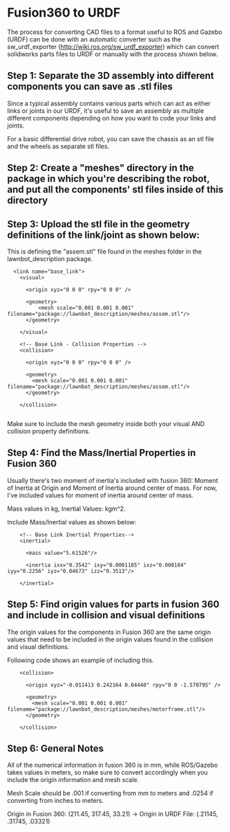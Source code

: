 # Fusion360 to URDF
The process for converting CAD files to a format useful to ROS and Gazebo (URDF) can be done with an automatic converter such as the sw_urdf_exporter (http://wiki.ros.org/sw_urdf_exporter) which can convert solidworks parts files to URDF or manually with the process shown below.

## Step 1: Separate the 3D assembly into different components you can save as .stl files
Since a typical assembly contains various parts which can act as either links or joints in our URDF, it's useful to save an assembly as multiple different components depending on how you want to code your links and joints.

For a basic differential drive robot, you can save the chassis as an stl file and the wheels as separate stl files.

## Step 2: Create a "meshes" directory in the package in which you're describing the robot, and put all the components' stl files inside of this directory
## Step 3: Upload the stl file in the geometry definitions of the link/joint as shown below:
This is defining the "assem.stl" file found in the meshes folder in the lawnbot_description package.
```
  <link name="base_link">
    <visual>

      <origin xyz="0 0 0" rpy="0 0 0" />

      <geometry>
          <mesh scale="0.001 0.001 0.001" filename="package://lawnbot_description/meshes/assem.stl"/>
      </geometry>
    
    </visual>

    <!-- Base Link - Collision Properties -->
    <collision>

      <origin xyz="0 0 0" rpy="0 0 0" />

      <geometry>
        <mesh scale="0.001 0.001 0.001" filename="package://lawnbot_description/meshes/assem.stl"/> 
      </geometry>

    </collision>


 ```
 
 Make sure to include the mesh geometry inside both your visual AND collision property definitions. 
 
 ## Step 4: Find the Mass/Inertial Properties in Fusion 360 
 
Usually there's two moment of inertia's included with fusion 360: Moment of Inertia at Origin and Moment of Inertia around center of mass. For now, I've included values for moment of inertia around center of mass.

Mass values in kg, Inertial Values: kgm^2.

Include Mass/Inertial values as shown below:
```
    <!-- Base Link Inertial Properties-->
    <inertial>

      <mass value="5.61526"/>

      <inertia ixx="0.3542" ixy="0.0001185" ixz="0.000184" iyy="0.2256" iyz="0.04673" izz="0.3513"/>

    </inertial>  
```

## Step 5: Find origin values for parts in fusion 360 and include in collision and visual definitions
The origin values for the components in Fusion 360 are the same origin values that need to be included in the origin values found in the collision and visual definitions.

Following code shows an example of including this. 
```
    <collision>

      <origin xyz="-0.011413 0.242164 0.04440" rpy="0 0 -1.570795" />

      <geometry>
        <mesh scale="0.001 0.001 0.001" filename="package://lawnbot_description/meshes/motorframe.stl"/>
      </geometry>

    </collision>
```
## Step 6: General Notes
All of the numerical information in fusion 360 is in mm, while ROS/Gazebo takes values in meters, so make sure to convert accordingly when you include the origin information and mesh scale.

Mesh Scale should be .001 if converting from mm to meters and .0254 if converting from inches to meters.

Origin in Fusion 360: (211.45, 317.45, 33.21) -> Origin in URDF File: (.21145, .31745, .03321)

